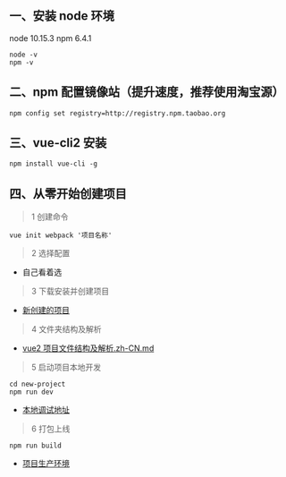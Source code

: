 ## 一、安装 node 环境

node 10.15.3
npm 6.4.1

```
node -v
npm -v
```

## 二、npm 配置镜像站（提升速度，推荐使用淘宝源）

```
npm config set registry=http://registry.npm.taobao.org
```

## 三、vue-cli2 安装

```
npm install vue-cli -g
```

## 四、从零开始创建项目

> 1 创建命令

```
vue init webpack '项目名称'
```

> 2 选择配置

- 自己看着选

> 3 下载安装并创建项目

- [新创建的项目](./new-project/src/App.vue)

> 4 文件夹结构及解析

- [vue2 项目文件结构及解析.zh-CN.md](./vue2项目文件结构及解析.zh-CN.md)

> 5 启动项目本地开发

```
cd new-project
npm run dev
```

- [本地调试地址](http://localhost:8080)

> 6 打包上线

```
npm run build
```

- [项目生产环境](./new-project/dist/index.html)
